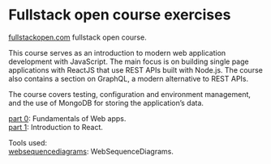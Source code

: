 # Fullstack open course exercises 
[fullstackopen.com](https://fullstackopen.com/en/) fullstack open course.  

This course serves as an introduction to modern web application development with JavaScript. The main focus is on building single page applications with ReactJS that use REST APIs built with Node.js. The course also contains a section on GraphQL, a modern alternative to REST APIs.  

The course covers testing, configuration and environment management, and the use of MongoDB for storing the application’s data.  

[part 0](https://github.com/datas2k/fullstackopen/tree/main/part0): Fundamentals of Web apps.  
[part 1](https://github.com/datas2k/fullstackopen/tree/main/part1): Introduction to React.  

Tools used:  
[websequencediagrams](https://www.websequencediagrams.com/): WebSequenceDiagrams.